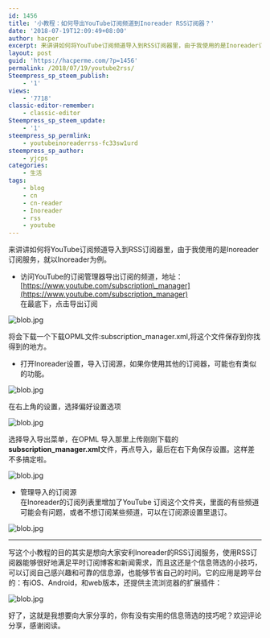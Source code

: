 ```yaml
---
id: 1456
title: '小教程：如何导出YouTube订阅频道到Inoreader RSS订阅器？'
date: '2018-07-19T12:09:49+08:00'
author: hacper
excerpt: 来讲讲如何将YouTube订阅频道导入到RSS订阅器里，由于我使用的是Inoreader订阅服务，就以Inoreader为例。
layout: post
guid: 'https://hacperme.com/?p=1456'
permalink: /2018/07/19/youtube2rss/
Steempress_sp_steem_publish:
    - '1'
views:
    - '7718'
classic-editor-remember:
    - classic-editor
Steempress_sp_steem_update:
    - '1'
steempress_sp_permlink:
    - youtubeinoreaderrss-fc33sw1urd
steempress_sp_author:
    - yjcps
categories:
    - 生活
tags:
    - blog
    - cn
    - cn-reader
    - Inoreader
    - rss
    - youtube
---
```


来讲讲如何将YouTube订阅频道导入到RSS订阅器里，由于我使用的是Inoreader订阅服务，就以Inoreader为例。

- 访问YouTube的订阅管理器导出订阅的频道，地址：[https://www.youtube.com/subscription\_manager](https://www.youtube.com/subscription_manager)  
  在最底下，点击导出订阅

![blob.jpg](https://i.loli.net/2018/07/19/5b4ff47903d36.jpg)

将会下载一个下载OPML文件:subscription\_manager.xml,将这个文件保存到你找得到的地方。

- 打开Inoreader设置，导入订阅源，如果你使用其他的订阅器，可能也有类似的功能。

![blob.jpg](https://i.loli.net/2018/07/19/5b4ff59fd6ac3.jpg)

在右上角的设置，选择偏好设置选项

![blob.jpg](https://i.loli.net/2018/07/19/5b4ff5c76b8a4.jpg)

选择导入导出菜单，在OPML 导入那里上传刚刚下载的**subscription\_manager.xml**文件，再点导入，最后在右下角保存设置。这样差不多搞定啦。

![blob.jpg](https://i.loli.net/2018/07/19/5b4ff638e4cee.jpg)

- 管理导入的订阅源  
  在Inoreader的订阅列表里增加了YouTube 订阅这个文件夹，里面的有些频道可能会有问题，或者不想订阅某些频道，可以在订阅源设置里退订。

![blob.jpg](https://i.loli.net/2018/07/19/5b4ff6ae04c47.jpg)

- - - - - -

写这个小教程的目的其实是想向大家安利Inoreader的RSS订阅服务，使用RSS订阅器能够很好地满足平时订阅博客和新闻需求，而且这还是个信息筛选的小技巧，可以订阅自己感兴趣和可靠的信息源，也能够节省自己的时间。它的应用是跨平台的：有iOS、Android，和web版本，还提供主流浏览器的扩展插件：

![blob.jpg](https://i.loli.net/2018/07/19/5b500aa9b5e2c.jpg)

好了，这就是我想要向大家分享的，你有没有实用的信息筛选的技巧呢？欢迎评论分享，感谢阅读。